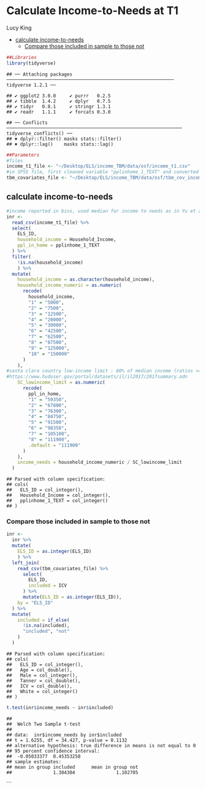 Calculate Income-to-Needs at T1
================
Lucy King

-   [calculate income-to-needs](#calculate-income-to-needs)
    -   [Compare those included in sample to those not](#compare-those-included-in-sample-to-those-not)

``` r
##Libraries
library(tidyverse)
```

    ## ── Attaching packages ───────────────────────────────────────────────────────────── tidyverse 1.2.1 ──

    ## ✔ ggplot2 3.0.0     ✔ purrr   0.2.5
    ## ✔ tibble  1.4.2     ✔ dplyr   0.7.5
    ## ✔ tidyr   0.8.1     ✔ stringr 1.3.1
    ## ✔ readr   1.1.1     ✔ forcats 0.3.0

    ## ── Conflicts ──────────────────────────────────────────────────────────────── tidyverse_conflicts() ──
    ## ✖ dplyr::filter() masks stats::filter()
    ## ✖ dplyr::lag()    masks stats::lag()

``` r
##Parameters
#files
income_t1_file <- "~/Desktop/ELS/income_TBM/data/osf/income_t1.csv"
#in SPSS file, first cleaned variable "pplinhome_1_TEXT" and converted to numeric 
tbm_covariates_file <- "~/Desktop/ELS/income_TBM/data/osf/tbm_cov_income.csv"
```

calculate income-to-needs
-------------------------

``` r
#income reported in bins, used median for income to needs as in Yu et al. (2017) developmental science
inr <-
  read_csv(income_t1_file) %>% 
  select(
    ELS_ID,
    household_income = Household_Income,
    ppl_in_home = pplinhome_1_TEXT
  ) %>% 
  filter(
    !is.na(household_income)
    ) %>% 
  mutate(
    household_income = as.character(household_income),
    household_income_numeric = as.numeric(
      recode(
        household_income,
        "1" = "5000",
        "2" = "7500",
        "3" = "12500",
        "4" = "20000",
        "5" = "30000",
        "6" = "42500",
        "7" = "62500",
        "8" = "87500",
        "9" = "125000",
        "10" = "150000"
      )
    ),
#santa clara country low-income limit : 80% of median income (ratios <= 1 are therefore "low income")
#https://www.huduser.gov/portal/datasets/il/il2017/2017summary.odn
    SC_lowincome_limit = as.numeric(
      recode(
        ppl_in_home,
        "1" = "59350",
        "2" = "67800",
        "3" = "76300", 
        "4" = "84750",
        "5" = "91500",
        "6" = "98350",
        "7" = "105100",
        "8" = "111900",
        .default = "111900"
      )
    ),
    income_needs = household_income_numeric / SC_lowincome_limit
  )
```

    ## Parsed with column specification:
    ## cols(
    ##   ELS_ID = col_integer(),
    ##   Household_Income = col_integer(),
    ##   pplinhome_1_TEXT = col_integer()
    ## )

### Compare those included in sample to those not

``` r
inr <- 
  inr %>% 
  mutate(
    ELS_ID = as.integer(ELS_ID)
    ) %>%
  left_join(
    read_csv(tbm_covariates_file) %>% 
      select(
        ELS_ID,
        included = ICV
      ) %>% 
      mutate(ELS_ID = as.integer(ELS_ID)),
    by = "ELS_ID"
  ) %>% 
  mutate(
    included = if_else(
      !is.na(included), 
      "included", "not"
    )
  )
```

    ## Parsed with column specification:
    ## cols(
    ##   ELS_ID = col_integer(),
    ##   Age = col_double(),
    ##   Male = col_integer(),
    ##   Tanner = col_double(),
    ##   ICV = col_double(),
    ##   White = col_integer()
    ## )

``` r
t.test(inr$income_needs ~ inr$included)
```

    ## 
    ##  Welch Two Sample t-test
    ## 
    ## data:  inr$income_needs by inr$included
    ## t = 1.6255, df = 34.427, p-value = 0.1132
    ## alternative hypothesis: true difference in means is not equal to 0
    ## 95 percent confidence interval:
    ##  -0.05033377  0.45353258
    ## sample estimates:
    ## mean in group included      mean in group not 
    ##               1.304304               1.102705

\`\`\`
